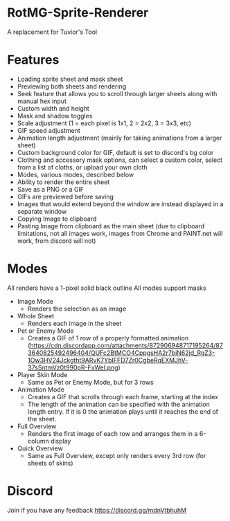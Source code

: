 # RotMG-Sprite-Renderer

A replacement for Tuvior's Tool

# Features

- Loading sprite sheet and mask sheet
- Previewing both sheets and rendering
- Seek feature that allows you to scroll through larger sheets along with manual hex input
- Custom width and height
- Mask and shadow toggles
- Scale adjustment (1 = each pixel is 1x1, 2 = 2x2, 3 = 3x3, etc)
- GIF speed adjustment
- Animation length adjustment (mainly for taking animations from a larger sheet)
- Custom background color for GIF, default is set to discord's bg color
- Clothing and accessory mask options, can select a custom color, select from a list of cloths, or upload your own cloth
- Modes, various modes, described below
- Ability to render the entire sheet
- Save as a PNG or a GIF
- GIFs are previewed before saving
- Images that would extend beyond the window are instead displayed in a separate window
- Copying Image to clipboard
- Pasting Image from clipboard as the main sheet (due to clipboard limitations, not all images work, images from Chrome and PAINT.net will work, from discord will not)

# Modes
All renders have a 1-pixel solid black outline
All modes support masks

- Image Mode
  - Renders the selection as an image
- Whole Sheet
  - Renders each image in the sheet
- Pet or Enemy Mode
  - Creates a GIF of 1 row of a properly formatted animation (https://cdn.discordapp.com/attachments/872906948717195264/873640825492496404/QUFc2BtMCO4CppgsHA2r7bjN62jd_RgZ3-1Ow3HV24Jckgtht9ARvK7YbIFFD7Zr0CgbeRqEXMJhV-37sSntmVz0t990pR-FxWeI.png)
- Player Skin Mode
  - Same as Pet or Enemy Mode, but for 3 rows
- Animation Mode
  - Creates a GIF that scrolls through each frame, starting at the index
  - The length of the animation can be specified with the animation length entry. If it is 0 the animation plays until it reaches the end of the sheet.
- Full Overview
  - Renders the first image of each row and arranges them in a 6-column display
- Quick Overview
  - Same as Full Overview, except only renders every 3rd row (for sheets of skins)

# Discord
Join if you have any feedback
https://discord.gg/mdnVtbhuhM
